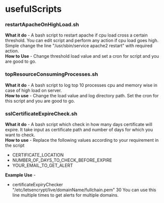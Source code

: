 # usefulScripts

### restartApacheOnHighLoad.sh

**What it do** - A bash script to restart apache if cpu load cross a certain threshold. You can edit script and perform any action if cpu load goes high. Simple change the line "/usr/sbin/service apache2 restart" with required action.   
**How to Use** - Change threshold load value and set a cron for script and you are good to go.   

### topResourceConsumingProcesses.sh

**What it do** - A bash script to log top 10 processes cpu and memory wise in case of high load on server.   
**How to use** - Change the load value and log directory path. Set the cron for this script and you are good to go.   

### sslCertificateExpireCheck.sh 

**What it do** - A bash script which check in how many days certificate will expire. It take input as certificate path and number of days for which you want to check.   
**How to use** - Replace the following values according to your requirement in the script

- CERTIFICATE_LOCATION
- NUMBER_OF_DAYS_TO_CHECK_BEFORE_EXPIRE
- YOUR_EMAIL_TO_GET_ALERT

**Example Use** - 
- certificateExpiryChecker "/etc/letsencrypt/live/domainName/fullchain.pem" 30 
You can use this line multiple times to get alerts for multiple domains.


